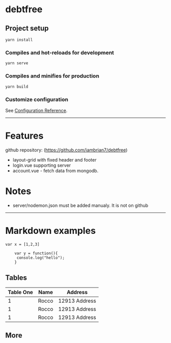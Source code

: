 # debtfree

## Project setup
```
yarn install
```

### Compiles and hot-reloads for development
```
yarn serve
```

### Compiles and minifies for production
```
yarn build
```

### Customize configuration
See [Configuration Reference](https://cli.vuejs.org/config/).

---

# Features
github repository: (https://github.com/iambrian7/debtfree)

* layout-grid with fixed header and footer
* login.vue supporting server 
* account.vue - fetch data from mongodb.

# Notes
* server/nodemon.json must be added manualy. It is not on github

---
# Markdown examples

```code
var x = [1,2,3]
```
``` 
    var y = function(){
     console.log("hello");
    }
```
## Tables
| Table One | Name | Address |
| ----------| ---- | ------- |
| 1 | Rocco | 12913 Address |
| 1 | Rocco | 12913 Address |
| 1 | Rocco | 12913 Address |

## More

